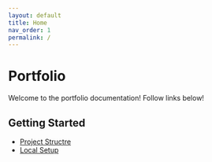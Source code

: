 ```yaml
---
layout: default
title: Home
nav_order: 1
permalink: /
---
```


# Portfolio

Welcome to the portfolio documentation! Follow links below!

## Getting Started

- [Project Structre](guides/project-structure.md)
- [Local Setup](guides/local-setup.md)

